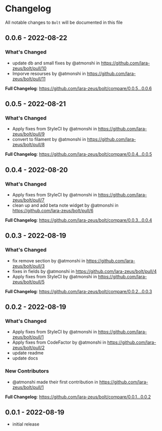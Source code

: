 # Changelog

All notable changes to `Bolt` will be documented in this file

## 0.0.6 - 2022-08-22

### What's Changed

- update db and small fixes by @atmonshi in https://github.com/lara-zeus/bolt/pull/10
- Imporve resourses by @atmonshi in https://github.com/lara-zeus/bolt/pull/11

**Full Changelog**: https://github.com/lara-zeus/bolt/compare/0.0.5...0.0.6

## 0.0.5 - 2022-08-21

### What's Changed

- Apply fixes from StyleCI by @atmonshi in https://github.com/lara-zeus/bolt/pull/9
- convert to filament by @atmonshi in https://github.com/lara-zeus/bolt/pull/8

**Full Changelog**: https://github.com/lara-zeus/bolt/compare/0.0.4...0.0.5

## 0.0.4 - 2022-08-20

### What's Changed

- Apply fixes from StyleCI by @atmonshi in https://github.com/lara-zeus/bolt/pull/7
- clean up and add beta note widget by @atmonshi in https://github.com/lara-zeus/bolt/pull/6

**Full Changelog**: https://github.com/lara-zeus/bolt/compare/0.0.3...0.0.4

## 0.0.3 - 2022-08-19

### What's Changed

- fix remove section by @atmonshi in https://github.com/lara-zeus/bolt/pull/3
- fixes in fields by @atmonshi in https://github.com/lara-zeus/bolt/pull/4
- Apply fixes from StyleCI by @atmonshi in https://github.com/lara-zeus/bolt/pull/5

**Full Changelog**: https://github.com/lara-zeus/bolt/compare/0.0.2...0.0.3

## 0.0.2 - 2022-08-19

### What's Changed

- Apply fixes from StyleCI by @atmonshi in https://github.com/lara-zeus/bolt/pull/1
- Apply fixes from CodeFactor by @atmonshi in https://github.com/lara-zeus/bolt/pull/2
- update readme
- update docs

### New Contributors

- @atmonshi made their first contribution in https://github.com/lara-zeus/bolt/pull/1

**Full Changelog**: https://github.com/lara-zeus/bolt/compare/0.0.1...0.0.2

## 0.0.1 - 2022-08-19

- initial release
